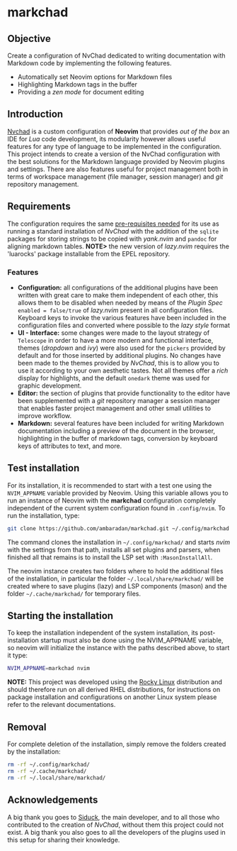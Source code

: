 # markchad

## Objective

Create a configuration of NvChad dedicated to writing documentation with Markdown code by implementing the following features.

* Automatically set Neovim options for Markdown files
* Highlighting Markdown tags in the buffer
* Providing a *zen mode* for document editing

## Introduction

[Nvchad](https://nvchad.com/) is a custom configuration of **Neovim** that provides *out of the box* an IDE for *Lua* code development, its modularity however allows useful features for any type of language to be implemented in the configuration.
This project intends to create a version of the NvChad configuration with the best solutions for the Markdown language provided by Neovim plugins and settings.
There are also features useful for project management both in terms of workspace management (file manager, session manager) and *git* repository management.

## Requirements

The configuration requires the same [pre-requisites needed](https://nvchad.com/docs/quickstart/install) for its use as running a standard installation of *NvChad* with the addition of the `sqlite` packages for storing strings to be copied with *yank.nvim* and `pandoc` for aligning markdown tables.
**NOTE>** the new version of *lazy.nvim* requires the 'luarocks' package installable from the EPEL repository.

### Features

* **Configuration:** all configurations of the additional plugins have been written with great care to make them independent of each other, this allows them to be disabled when needed by means of the *Plugin Spec* `enabled = false/true` of *lazy.nvim* present in all configuration files. Keyboard keys to invoke the various features have been included in the configuration files and converted where possible to the *lazy style* format
* **UI - Interface:** some changes were made to the layout strategy of `Telescope` in order to have a more modern and functional interface, themes (*dropdown* and *ivy*) were also used for the `pickers` provided by default and for those inserted by additional plugins.
No changes have been made to the themes provided by *NvChad*, this is to allow you to use it according to your own aesthetic tastes. Not all themes offer a *rich* display for highlights, and the default `onedark` theme was used for graphic development.
* **Editor:** the section of plugins that provide functionality to the editor have been supplemented with a *git* repository manager a session manager that enables faster project management and other small utilities to improve workflow.
* **Markdown:** several features have been included for writing Markdown documentation including a preview of the document in the browser, highlighting in the buffer of markdown tags, conversion by keyboard keys of attributes to text, and more.

## Test installation

For its installation, it is recommended to start with a test one using the `NVIM_APPNAME` variable provided by Neovim. Using this variable allows you to run an instance of Neovim with the **markchad** configuration completely independent of the current system configuration found in `.config/nvim`. To run the installation, type:

```bash
git clone https://github.com/ambaradan/markchad.git ~/.config/markchad && NVIM_APPNAME=markchad nvim
```

The command clones the installation in `~/.config/markchad/` and starts *nvim* with the settings from that path, installs all set plugins and parsers, when finished all that remains is to install the LSP set with `:MasonInstallAll`.

The neovim instance creates two folders where to hold the additional files of the installation, in particular the folder `~/.local/share/markchad/` will be created where to save plugins (lazy) and LSP components (mason) and the folder `~/.cache/markchad/` for temporary files.

## Starting the installation

To keep the installation independent of the system installation, its post-installation startup must also be done using the NVIM_APPNAME variable, so neovim will initialize the instance with the paths described above, to start it type:

```bash
NVIM_APPNAME=markchad nvim
```

**NOTE:** This project was developed using the [Rocky Linux](https://rockylinux.org/) distribution and should therefore run on all derived RHEL distributions, for instructions on package installation and configurations on another Linux system please refer to the relevant documentations.

## Removal

For complete deletion of the installation, simply remove the folders created by the installation:

```bash
rm -rf ~/.config/markchad/
rm -rf ~/.cache/markchad/
rm -rf ~/.local/share/markchad/
```

## Acknowledgements

A big thank you goes to [Siduck](https://github.com/siduck), the main developer, and to all those who contributed to the creation of *NvChad*, without them this project could not exist.
A big thank you also goes to all the developers of the plugins used in this setup for sharing their knowledge.
